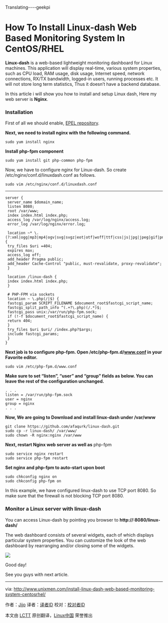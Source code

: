Translating----geekpi

How To Install Linux-dash Web Based Monitoring System In CentOS/RHEL
================================================================================
**Linux-dash** is a web-based lightweight monitoring dashboard for Linux machines. This application will display real-time, various system properties, such as CPU load, RAM usage, disk usage, Internet speed, network connections, RX/TX bandwidth, logged-in users, running processes etc. It will not store long term statistics, Thus it doesn’t have a backend database.

In this article i will show you how to install and setup Linux dash, Here my web server is **Nginx**.

### Installation ###

First of all we should enable, [EPEL repository][1].

**Next, we need to install nginx with the following command.**

    sudo yum install nginx

**Install php-fpm component**

    sudo yum install git php-common php-fpm

Now, we have to configure nginx for Linux-dash. So create /etc/nginx/conf.d/linuxdash.conf as follows.

    sudo vim /etc/nginx/conf.d/linuxdash.conf

----------

    server {
     server_name $domain_name;
     listen 8080;
     root /var/www;
     index index.html index.php;
     access_log /var/log/nginx/access.log;
     error_log /var/log/nginx/error.log;
     
     location ~* \.(?:xml|ogg|mp3|mp4|ogv|svg|svgz|eot|otf|woff|ttf|css|js|jpg|jpeg|gif|png|ico)$ {
     try_files $uri =404;
     expires max;
     access_log off;
     add_header Pragma public;
     add_header Cache-Control "public, must-revalidate, proxy-revalidate";
     }
     
     location /linux-dash {
     index index.html index.php;
     }
     
     # PHP-FPM via sockets
     location ~ \.php(/|$) {
     fastcgi_param SCRIPT_FILENAME $document_root$fastcgi_script_name;
     fastcgi_split_path_info ^(.+?\.php)(/.*)$;
     fastcgi_pass unix:/var/run/php-fpm.sock;
     if (!-f $document_root$fastcgi_script_name) {
     return 404;
     }
     try_files $uri $uri/ /index.php?$args;
     include fastcgi_params;
     }
    }

**Next job is to configure php-fpm. Open  /etc/php-fpm.d/www.conf in your Favorite editor.**

    sudo vim /etc/php-fpm.d/www.conf

**Make sure to set “listen”, “user” and “group” fields as below. You can leave the rest of the configuration unchanged.**

    . . .
    listen = /var/run/php-fpm.sock
    user = nginx
    group = nginx
    . . .

**Now, We are going to Download and install linux-dash under /var/www**

    git clone https://github.com/afaqurk/linux-dash.git
    sudo cp -r linux-dash/ /var/www/
    sudo chown -R nginx:nginx /var/www

**Next, restart Nginx web server as well as** php-fpm

    sudo service nginx restart
    sudo service php-fpm restart

**Set nginx and php-fpm to auto-start upon boot**

    sudo chkconfig nginx on
    sudo chkconfig php-fpm on

In this example, we have configured linux-dash to use TCP port 8080. So make sure that the firewall is not blocking TCP port 8080.

### Monitor a Linux server with linux-dash ###

You can access Linux-dash by pointing you browser to **http://<linux-IP-address>:8080/linux-dash/**

The web dashboard consists of several widgets, each of which displays particular system properties. You can customize the look of the web dashboard by rearranging and/or closing some of the widgets.

![](http://180016988.r.cdn77.net/wp-content/uploads/2015/01/Lin-dash.png)

Good day!

See you guys with next article.

--------------------------------------------------------------------------------

via: http://www.unixmen.com/install-linux-dash-web-based-monitoring-system-centosrhel/

作者：[Jijo][a]
译者：[译者ID](https://github.com/译者ID)
校对：[校对者ID](https://github.com/校对者ID)

本文由 [LCTT](https://github.com/LCTT/TranslateProject) 原创翻译，[Linux中国](http://linux.cn/) 荣誉推出

[a]:http://www.unixmen.com/author/jijo/
[1]:http://www.unixmen.com/install-epel-repository-centos-rhel-7/
